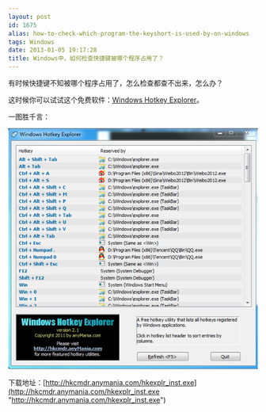 ```yaml
---
layout: post
id: 1675
alias: how-to-check-which-program-the-keyshort-is-used-by-on-windows
tags: Windows
date: 2013-01-05 19:17:28
title: Windows中，如何检查快捷键被哪个程序占用了？
---
```


有时候快捷键不知被哪个程序占用了，怎么检查都查不出来，怎么办？

这时候你可以试试这个免费软件：[Windows Hotkey Explorer](http://hkcmdr.anymania.com/hkexplr_inst.exe)。

一图胜千言：

[![image](/user_images/1675-1.png "image")](/user_images/1675-1.png)

下载地址：[http://hkcmdr.anymania.com/hkexplr_inst.exe](http://hkcmdr.anymania.com/hkexplr_inst.exe "http://hkcmdr.anymania.com/hkexplr_inst.exe")
